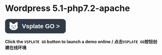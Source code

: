 # Wordpress 5.1-php7.2-apache

<a href="https://www.vsplate.com/?docker-compose=https://github.com/vsplate/dcenvs/wordpress/5.1-php7.2-apache"><img alt="VSPLATE GO" src="https://raw.githubusercontent.com/vsplate/images/master/vsgo_btn.png" width="200px"></a>

**Click the `VSPLATE GO` button to launch a demo online / 点击`VSPLATE GO`按钮创建在线环境**